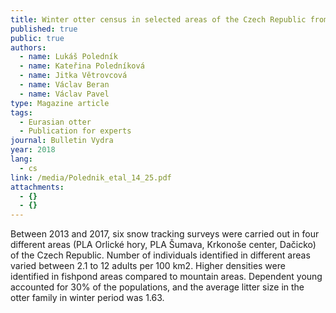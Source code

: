 ```yaml
---
title: Winter otter census in selected areas of the Czech Republic from 2013-2017
published: true
public: true
authors:
  - name: Lukáš Poledník
  - name: Kateřina Poledníková
  - name: Jitka Větrovcová
  - name: Václav Beran
  - name: Václav Pavel
type: Magazine article
tags:
  - Eurasian otter
  - Publication for experts
journal: Bulletin Vydra
year: 2018
lang:
  - cs
link: /media/Polednik_etal_14_25.pdf
attachments:
  - {}
  - {}
---
```

Between 2013 and 2017, six snow tracking surveys were carried out in four different areas (PLA Orlické hory, PLA Šumava, Krkonoše center, Dačicko) of the Czech Republic. Number of individuals identified in different areas varied between 2.1 to 12 adults per 100 km2. Higher densities were identified in fishpond areas compared to mountain areas. Dependent young accounted for 30% of the populations, and the average litter size in the otter family in winter period was 1.63.
